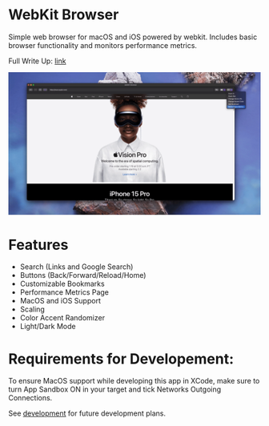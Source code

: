 # WebKit Browser 

Simple web browser for macOS and iOS powered by webkit. Includes basic browser functionality and monitors performance metrics.

Full Write Up: [link](www.google.com)

![](gifs/intro.gif)

# Features
- Search (Links and Google Search)
- Buttons (Back/Forward/Reload/Home)
- Customizable Bookmarks
- Performance Metrics Page
- MacOS and iOS Support
- Scaling
- Color Accent Randomizer
- Light/Dark Mode


# Requirements for Developement: 
To ensure MacOS support while developing this app in XCode, make sure to turn App Sandbox ON in your target and tick Networks Outgoing Connections. 

See [development](development.md) for future development plans.
